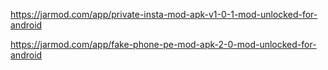https://jarmod.com/app/private-insta-mod-apk-v1-0-1-mod-unlocked-for-android

https://jarmod.com/app/fake-phone-pe-mod-apk-2-0-mod-unlocked-for-android

